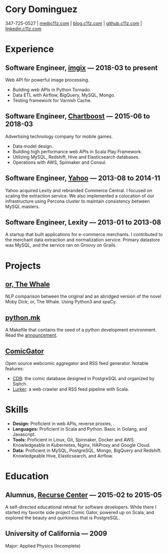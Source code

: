 # Cory Dominguez
347-725-0527 | me@c11z.com | [blog.c11z.com](http://blog.c11z.com) | [github.c11z.com](http://github.c11z.com) | [linkedin.c11z.com](http://linkedin.c11z.com)

# Experience
## Software Engineer, [imgix](https://www.imgix.com/) — 2018-03 to present

Web API for powerful image processing.

- Building web APIs in Python Tornado.
- Data ETL with Airflow, BigQuery, MySQL, Mongo.
- Testing framework for Varnish Cache.
## Software Engineer, [Chartboost](https://chartboost.com) — 2015-06 to 2018-03

Advertising technology company for mobile games.

- Data model design.
- Building high performance web APIs in Scala Play Framework.
- Utilizing MySQL, Redshift, Hive and Elasticsearch databases.
- Operations with AWS, Spinnaker and Consul.
## Software Engineer, [Yahoo](https://commercecentral.luminate.com/) — 2013-08 to 2014-11 

Yahoo acquired Lexity and rebranded Commerce Central. I focused on scaling the extraction service. We also implemented a colocation of our infrastructure using Percona cluster to maintain consistency between MySQL masters.

## Software Engineer, Lexity — 2013-01 to 2013-08 

A startup that built applications for e-commerce merchants. I contributed to the merchant data extraction and normalization service. Primary datastore was MySQL, and the service ran on Groovy on Grails.

# Projects
## [or, The Whale](https://github.com/c11z/or-the-whale)

NLP comparison between the original and an abridged version of the novel Moby Dick; or, The Whale. Using Python3 and spaCy.

## [python.mk](https://github.com/c11z/python-mk)

A Makefile that contains the seed of a python development environment. Read the [announcement](https://medium.com/@c11z/python-mk-4dff070b4dce). 

## [ComicGator](https://github.com/c11z/comicgator)

Open source webcomic aggregator and RSS feed generator. Notable features:

- [CDB](https://github.com/c11z/comicgator/tree/master/cdb): the comic database designed in PostgreSQL and organized by Sqitch.
- [Lurker](https://github.com/c11z/comicgator/tree/master/lurker): a web crawler and RSS feed pipeline with Scala.
# Skills
- **Design:** Proficient in web APIs, reverse proxies, .
- **Languages:** Proficient in Scala and Python. Basic in Golang, and Javascript.
- **Tools:** Proficient in Linux, Git, Spinnaker, Docker and AWS. Knowledgeable in Kubernetes, Nginx, HAProxy and Google Cloud.
- **Data:** Proficient in MySQL, PostgreSQL, Mongo, BigQuery and Redshift. Knowledgeable Hive, Elasticsearch, and Airflow.
# Education
## Alumnus, [Recurse Center](https://recurse.com) — 2015-02 to 2015-05

A self-directed educational retreat for software developers. While there I started my favorite side project Comic Gator, powered up on Scala, and explored the beauty and quirkiness that is PostgreSQL.

## University of California — 2009 

Major: Applied Physics (Incomplete)

